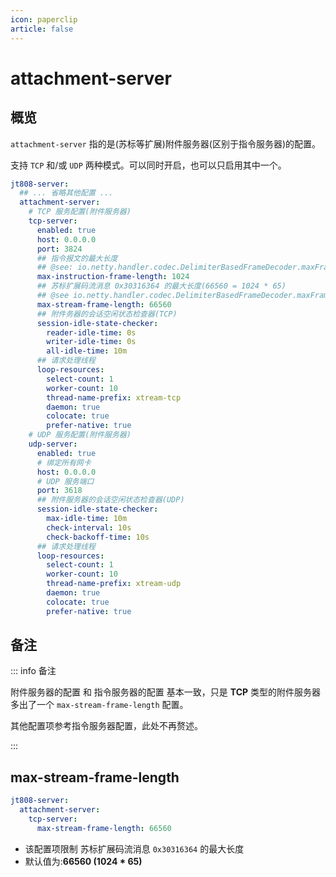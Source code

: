 ```yaml
---
icon: paperclip
article: false
---
```


# attachment-server

## 概览

`attachment-server` 指的是(苏标等扩展)附件服务器(区别于指令服务器)的配置。

支持 `TCP` 和/或 `UDP` 两种模式。可以同时开启，也可以只启用其中一个。

```yaml {3}
jt808-server:
  ## ... 省略其他配置 ...
  attachment-server:
    # TCP 服务配置(附件服务器)
    tcp-server:
      enabled: true
      host: 0.0.0.0
      port: 3824
      ## 指令报文的最大长度
      ## @see: io.netty.handler.codec.DelimiterBasedFrameDecoder.maxFrameLength
      max-instruction-frame-length: 1024
      ## 苏标扩展码流消息 0x30316364 的最大长度(66560 = 1024 * 65)
      ## @see io.netty.handler.codec.DelimiterBasedFrameDecoder.maxFrameLength
      max-stream-frame-length: 66560
      ## 附件务器的会话空闲状态检查器(TCP)
      session-idle-state-checker:
        reader-idle-time: 0s
        writer-idle-time: 0s
        all-idle-time: 10m
      ## 请求处理线程
      loop-resources:
        select-count: 1
        worker-count: 10
        thread-name-prefix: xtream-tcp
        daemon: true
        colocate: true
        prefer-native: true
    # UDP 服务配置(附件服务器)
    udp-server:
      enabled: true
      # 绑定所有网卡
      host: 0.0.0.0
      # UDP 服务端口
      port: 3618
      ## 附件服务器的会话空闲状态检查器(UDP)
      session-idle-state-checker:
        max-idle-time: 10m
        check-interval: 10s
        check-backoff-time: 10s
      ## 请求处理线程
      loop-resources:
        select-count: 1
        worker-count: 10
        thread-name-prefix: xtream-udp
        daemon: true
        colocate: true
        prefer-native: true
```

## 备注

::: info 备注

附件服务器的配置 和 指令服务器的配置 基本一致，只是 **TCP** 类型的附件服务器多出了一个 `max-stream-frame-length` 配置。

其他配置项参考指令服务器配置，此处不再赘述。

:::

## max-stream-frame-length

```yaml {4}
jt808-server:
  attachment-server:
    tcp-server:
      max-stream-frame-length: 66560
```

- 该配置项限制 苏标扩展码流消息 `0x30316364` 的最大长度
- 默认值为:**66560 (1024 * 65)**

